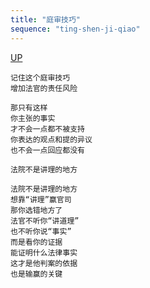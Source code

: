 ```yaml
---
title: "庭审技巧"
sequence: "ting-shen-ji-qiao"
---
```


[UP](/law/law-index.html)

```text
记住这个庭审技巧
增加法官的责任风险

那只有这样
你主张的事实
才不会一点都不被支持
你表达的观点和提的异议
也不会一点回应都没有
```

```text
法院不是讲理的地方

法院不是讲理的地方
想靠“讲理”赢官司
那你选错地方了
法官不听你“讲道理”
也不听你说“事实”
而是看你的证据
能证明什么法律事实
这才是他判案的依据
也是输赢的关键
```
